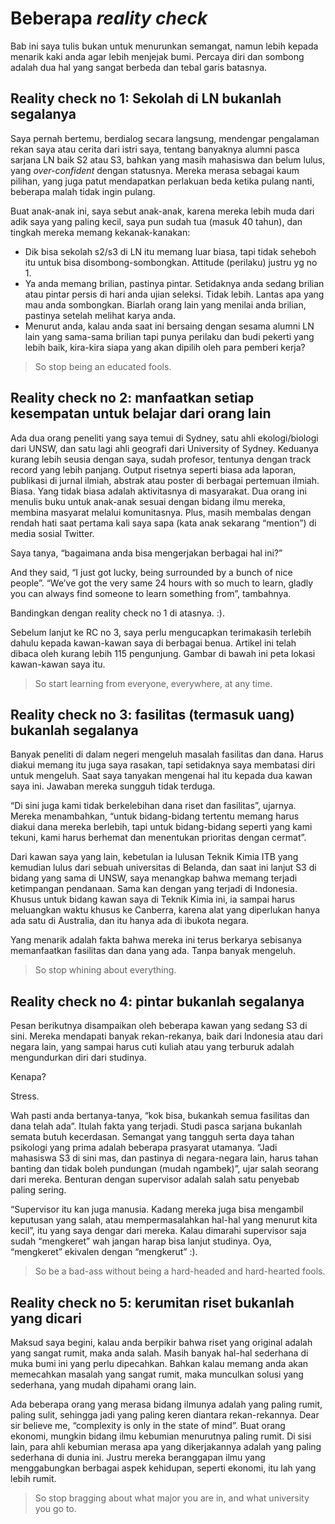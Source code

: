 # Beberapa _reality check_

Bab ini saya tulis bukan untuk menurunkan semangat, namun lebih kepada menarik kaki anda agar lebih menjejak bumi. Percaya diri dan sombong adalah dua hal yang sangat berbeda dan tebal garis batasnya.

## Reality check no 1: Sekolah di LN bukanlah segalanya

Saya pernah bertemu, berdialog secara langsung, mendengar pengalaman rekan saya atau cerita dari istri saya, tentang banyaknya alumni pasca sarjana LN baik S2 atau S3, bahkan yang masih mahasiswa dan belum lulus, yang _over-confident_ dengan statusnya. Mereka merasa sebagai kaum pilihan, yang juga patut mendapatkan perlakuan beda ketika pulang nanti, beberapa malah tidak ingin pulang.

Buat anak-anak ini, saya sebut anak-anak, karena mereka lebih muda dari adik saya yang paling kecil, saya pun sudah tua (masuk 40 tahun), dan tingkah mereka memang kekanak-kanakan:

* Dik bisa sekolah s2/s3 di LN itu memang luar biasa, tapi tidak seheboh itu untuk bisa disombong-sombongkan. Attitude (perilaku) justru yg no 1.
* Ya anda memang brilian, pastinya pintar. Setidaknya anda sedang brilian atau pintar persis di hari anda ujian seleksi. Tidak lebih. Lantas apa yang mau anda sombongkan. Biarlah orang lain yang menilai anda brilian, pastinya setelah melihat karya anda.
* Menurut anda, kalau anda saat ini bersaing dengan sesama alumni LN lain yang sama-sama brilian tapi punya perilaku dan budi pekerti yang lebih baik, kira-kira siapa yang akan dipilih oleh para pemberi kerja?

> So stop being an educated fools.

## Reality check no 2: manfaatkan setiap kesempatan untuk belajar dari orang lain

Ada dua orang peneliti yang saya temui di Sydney, satu ahli ekologi/biologi dari UNSW, dan satu lagi ahli geografi dari University of Sydney. Keduanya kurang lebih seusia dengan saya, sudah profesor, tentunya dengan track record yang lebih panjang. Output risetnya seperti biasa ada laporan, publikasi di jurnal ilmiah, abstrak atau poster di berbagai pertemuan ilmiah. Biasa. Yang tidak biasa adalah aktivitasnya di masyarakat. Dua orang ini menulis buku untuk anak-anak sesuai dengan bidang ilmu mereka, membina masyarat melalui komunitasnya. Plus, masih membalas dengan rendah hati saat pertama kali saya sapa (kata anak sekarang “mention”) di media sosial Twitter.

Saya tanya, “bagaimana anda bisa mengerjakan berbagai hal ini?”

And they said, “I just got lucky, being surrounded by a bunch of nice people”. “We’ve got the very same 24 hours with so much to learn, gladly you can always find someone to learn something from”, tambahnya.
 
Bandingkan dengan reality check no 1 di atasnya. :).

Sebelum lanjut ke RC no 3, saya perlu mengucapkan terimakasih terlebih dahulu kepada kawan-kawan saya di berbagai benua. Artikel ini telah dibaca oleh kurang lebih 115 pengunjung. Gambar di bawah ini peta lokasi kawan-kawan saya itu.

> So start learning from everyone, everywhere, at any time.

## Reality check no 3: fasilitas (termasuk uang) bukanlah segalanya

Banyak peneliti di dalam negeri mengeluh masalah fasilitas dan dana. Harus diakui memang itu juga saya rasakan, tapi setidaknya saya membatasi diri untuk mengeluh. Saat saya tanyakan mengenai hal itu kepada dua kawan saya ini. Jawaban mereka sungguh tidak terduga.

“Di sini juga kami tidak berkelebihan dana riset dan fasilitas”, ujarnya. Mereka menambahkan, “untuk bidang-bidang tertentu memang harus diakui dana mereka berlebih, tapi untuk bidang-bidang seperti yang kami tekuni, kami harus berhemat dan menentukan prioritas dengan cermat”.

Dari kawan saya yang lain, kebetulan ia lulusan Teknik Kimia ITB yang kemudian lulus dari sebuah universitas di Belanda, dan saat ini lanjut S3 di bidang yang sama di UNSW, saya menangkap bahwa memang terjadi ketimpangan pendanaan. Sama kan dengan yang terjadi di Indonesia. Khusus untuk bidang kawan saya di Teknik Kimia ini, ia sampai harus meluangkan waktu khusus ke Canberra, karena alat yang diperlukan hanya ada satu di Australia, dan itu hanya ada di ibukota negara.

Yang menarik adalah fakta bahwa mereka ini terus berkarya sebisanya memanfaatkan fasilitas dan dana yang ada. Tanpa banyak mengeluh.

> So stop whining about everything.

## Reality check no 4: pintar bukanlah segalanya

Pesan berikutnya disampaikan oleh beberapa kawan yang sedang S3 di sini. Mereka mendapati banyak rekan-rekanya, baik dari Indonesia atau dari negara lain, yang sampai harus cuti kuliah atau yang terburuk adalah mengundurkan diri dari studinya.

Kenapa?

Stress.

Wah pasti anda bertanya-tanya, “kok bisa, bukankah semua fasilitas dan dana telah ada”.
Itulah fakta yang terjadi. Studi pasca sarjana bukanlah semata butuh kecerdasan. Semangat yang tangguh serta daya tahan psikologi yang prima adalah beberapa prasyarat utamanya.
“Jadi mahasiswa S3 di sini mas, dan pastinya di negara-negara lain, harus tahan banting dan tidak boleh pundungan (mudah ngambek)”, ujar salah seorang dari mereka.
Benturan dengan supervisor adalah salah satu penyebab paling sering.

“Supervisor itu kan juga manusia. Kadang mereka juga bisa mengambil keputusan yang salah, atau mempermasalahkan hal-hal yang menurut kita kecil”, itu yang saya dengar dari mereka.
Kalau dimarahi supervisor saja sudah “mengkeret” wah jangan harap bisa lanjut studinya. Oya, “mengkeret” ekivalen dengan “mengkerut” :).

> So be a bad-ass without being a hard-headed and hard-hearted fools.

## Reality check no 5: kerumitan riset bukanlah yang dicari

Maksud saya begini, kalau anda berpikir bahwa riset yang original adalah yang sangat rumit, maka anda salah. Masih banyak hal-hal sederhana di muka bumi ini yang perlu dipecahkan. Bahkan kalau memang anda akan memecahkan masalah yang sangat rumit, maka munculkan solusi yang sederhana, yang mudah dipahami orang lain.

Ada beberapa orang yang merasa bidang ilmunya adalah yang paling rumit, paling sulit, sehingga jadi yang paling keren diantara rekan-rekannya. Dear sir believe me, “complexity is only in the state of mind”. Buat orang ekonomi, mungkin bidang ilmu kebumian menurutnya paling rumit. Di sisi lain, para ahli kebumian merasa apa yang dikerjakannya adalah yang paling sederhana di dunia ini. Justru mereka beranggapan ilmu yang menggabungkan berbagai aspek kehidupan, seperti ekonomi, itu lah yang lebih rumit.

> So stop bragging about what major you are in, and what university you go to.
